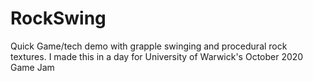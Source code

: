 # RockSwing
Quick Game/tech demo with grapple swinging and procedural rock textures. I made this in a day for University of Warwick's October 2020 Game Jam
